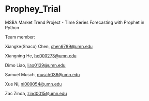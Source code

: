 # Prophey_Trial
MSBA Market Trend Project - Time Series Forecasting with Prophet in Python  

Team member: 

Xiangke(Shaco) Chen, chen6789@umn.edu 

Xiangning He, he000273@umn.edu 

Dimo Liao, liao0139@umn.edu 

Samuel Musch, musch038@umn.edu 

Xue Ni, ni000054@umn.edu 

Zac Zinda, zind0015@umn.edu
